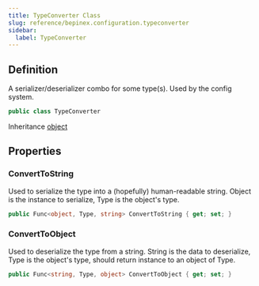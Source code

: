 ```yaml
---
title: TypeConverter Class
slug: reference/bepinex.configuration.typeconverter
sidebar:
  label: TypeConverter
---
```

## Definition

A serializer/deserializer combo for some type(s). Used by the config system.

```csharp title="C#"
public class TypeConverter
```

Inheritance [object](https://learn.microsoft.com/dotnet/api/system.object/)

## Properties

### ConvertToString

Used to serialize the type into a (hopefully) human-readable string. Object is the instance to serialize, Type is the object's type.

```csharp title="C#"
public Func<object, Type, string> ConvertToString { get; set; }
```

### ConvertToObject

Used to deserialize the type from a string. String is the data to deserialize, Type is the object's type, should return instance to an object of Type.

```csharp title="C#"
public Func<string, Type, object> ConvertToObject { get; set; }
```